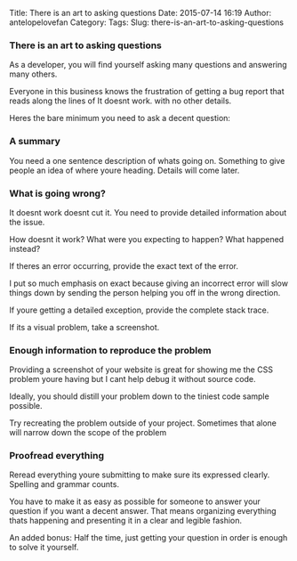 Title: There is an art to asking questions
Date: 2015-07-14 16:19
Author: antelopelovefan
Category: 
Tags: 
Slug: there-is-an-art-to-asking-questions

### There is an art to asking questions

As a developer, you will find yourself asking many questions and answering many others.

Everyone in this business knows the frustration of getting a bug report that reads along the lines of It doesnt work. with no other details.

Heres the bare minimum you need to ask a decent question:

### A summary

You need a one sentence description of whats going on. Something to give people an idea of where youre heading. Details will come later.

### What is going wrong?

It doesnt work doesnt cut it. You need to provide detailed information about the issue.

How doesnt it work? What were you expecting to happen? What happened instead?

If theres an error occurring, provide the exact text of the error.

I put so much emphasis on exact because giving an incorrect error will slow things down by sending the person helping you off in the wrong direction.

If youre getting a detailed exception, provide the complete stack trace.

If its a visual problem, take a screenshot.

### Enough information to reproduce the problem

Providing a screenshot of your website is great for showing me the CSS problem youre having but I cant help debug it without source code.

Ideally, you should distill your problem down to the tiniest code sample possible.

Try recreating the problem outside of your project. Sometimes that alone will narrow down the scope of the problem

### Proofread everything

Reread everything youre submitting to make sure its expressed clearly. Spelling and grammar counts.

You have to make it as easy as possible for someone to answer your question if you want a decent answer. That means organizing everything thats happening and presenting it in a clear and legible fashion.

An added bonus: Half the time, just getting your question in order is enough to solve it yourself.

